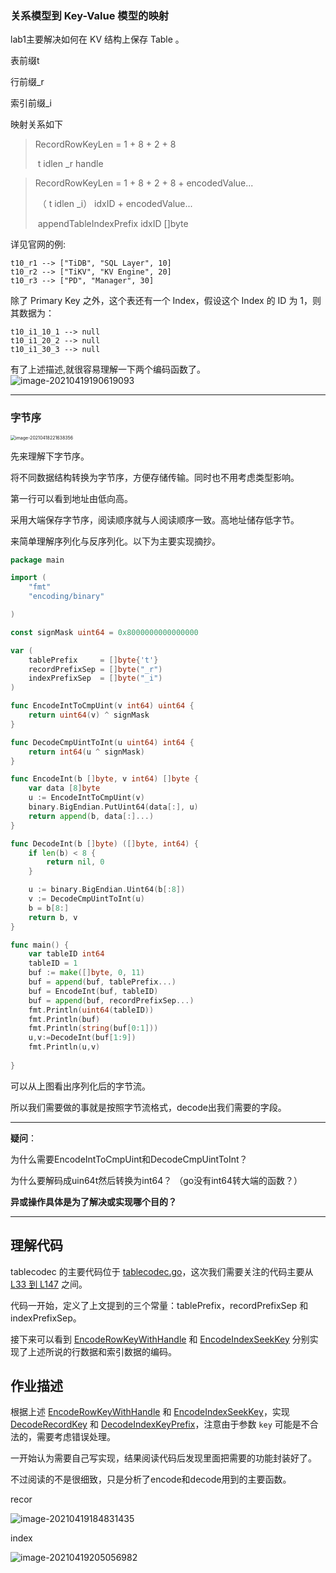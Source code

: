 

### 关系模型到 Key-Value 模型的映射

lab1主要解决如何在 KV 结构上保存 Table 。

表前缀t

行前缀_r

索引前缀_i

映射关系如下

> RecordRowKeyLen = 1     +      8           +     2               +         8
>
> ​								      t            idlen			_r                       handle



> RecordRowKeyLen = 1     +      8           +     2               +         8           +          encodedValue...
>
> ​								   （ t            idlen			_i）                   idxID        +		encodedValue...
>
> ​									appendTableIndexPrefix                    idxID                         []byte

详见官网的例:

```fallback
t10_r1 --> ["TiDB", "SQL Layer", 10]
t10_r2 --> ["TiKV", "KV Engine", 20]
t10_r3 --> ["PD", "Manager", 30]
```

除了 Primary Key 之外，这个表还有一个 Index，假设这个 Index 的 ID 为 1，则其数据为：

```fallback
t10_i1_10_1 --> null
t10_i1_20_2 --> null
t10_i1_30_3 --> null
```

有了上述描述,就很容易理解一下两个编码函数了。![image-20210419190619093](https://tva1.sinaimg.cn/large/008eGmZEgy1gpp9fibwe5j31i608awj2.jpg)

---



### 字节序

<img src="https://tva1.sinaimg.cn/large/008eGmZEgy1gppcx3xc89j30ok0ougp9.jpg" alt="image-20210418221638356" style="zoom:50%;" />



先来理解下字节序。

将不同数据结构转换为字节序，方便存储传输。同时也不用考虑类型影响。

第一行可以看到地址由低向高。

采用大端保存字节序，阅读顺序就与人阅读顺序一致。高地址储存低字节。

来简单理解序列化与反序列化。以下为主要实现摘抄。

```go
package main

import (
	"fmt"
	"encoding/binary"

)

const signMask uint64 = 0x8000000000000000

var (
	tablePrefix     = []byte{'t'}
	recordPrefixSep = []byte("_r")
	indexPrefixSep  = []byte("_i")
)

func EncodeIntToCmpUint(v int64) uint64 {
	return uint64(v) ^ signMask  
}

func DecodeCmpUintToInt(u uint64) int64 {
	return int64(u ^ signMask)
}

func EncodeInt(b []byte, v int64) []byte {
	var data [8]byte
	u := EncodeIntToCmpUint(v)
	binary.BigEndian.PutUint64(data[:], u)
	return append(b, data[:]...)
}

func DecodeInt(b []byte) ([]byte, int64) {
	if len(b) < 8 {
		return nil, 0
	}

	u := binary.BigEndian.Uint64(b[:8])
	v := DecodeCmpUintToInt(u)
	b = b[8:]
	return b, v
}

func main() {
	var tableID int64
	tableID = 1
	buf := make([]byte, 0, 11)
	buf = append(buf, tablePrefix...)
	buf = EncodeInt(buf, tableID)
	buf = append(buf, recordPrefixSep...)
	fmt.Println(uint64(tableID))
	fmt.Println(buf)
	fmt.Println(string(buf[0:1]))
	u,v:=DecodeInt(buf[1:9])
	fmt.Println(u,v)
	
}

```

可以从上图看出序列化后的字节流。

所以我们需要做的事就是按照字节流格式，decode出我们需要的字段。

---



**疑问**：

为什么需要EncodeIntToCmpUint和DecodeCmpUintToInt？  

为什么要解码成uin64t然后转换为int64？      （go没有int64转大端的函数？）

**异或操作具体是为了解决或实现哪个目的？**

-----

## 理解代码

tablecodec 的主要代码位于 [tablecodec.go](https://github.com/pingcap-incubator/tinysql/blob/course/tablecodec/tablecodec.go)，这次我们需要关注的代码主要从 [L33 到 L147](https://github.com/pingcap-incubator/tinysql/blob/course/tablecodec/tablecodec.go#L33-L146) 之间。

代码一开始，定义了上文提到的三个常量：tablePrefix，recordPrefixSep 和 indexPrefixSep。

接下来可以看到 [EncodeRowKeyWithHandle](https://github.com/pingcap-incubator/tinysql/blob/course/tablecodec/tablecodec.go#L64) 和 [EncodeIndexSeekKey](https://github.com/pingcap-incubator/tinysql/blob/course/tablecodec/tablecodec.go#L86) 分别实现了上述所说的行数据和索引数据的编码。

## 作业描述

根据上述 [EncodeRowKeyWithHandle](https://github.com/pingcap-incubator/tinysql/blob/course/tablecodec/tablecodec.go#L64) 和 [EncodeIndexSeekKey](https://github.com/pingcap-incubator/tinysql/blob/course/tablecodec/tablecodec.go#L86)，实现 [DecodeRecordKey](https://github.com/pingcap-incubator/tinysql/blob/course/tablecodec/tablecodec.go#L72) 和 [DecodeIndexKeyPrefix](https://github.com/pingcap-incubator/tinysql/blob/course/tablecodec/tablecodec.go#L95)，注意由于参数 `key` 可能是不合法的，需要考虑错误处理。



一开始认为需要自己写实现，结果阅读代码后发现里面把需要的功能封装好了。

不过阅读的不是很细致，只是分析了encode和decode用到的主要函数。

recor

![image-20210419184831435](https://tva1.sinaimg.cn/large/008eGmZEgy1gpp8x0m59ij317y01qt96.jpg)

index

![image-20210419205056982](https://tva1.sinaimg.cn/large/008eGmZEgy1gppcwxwty2j31aa01ot96.jpg)

